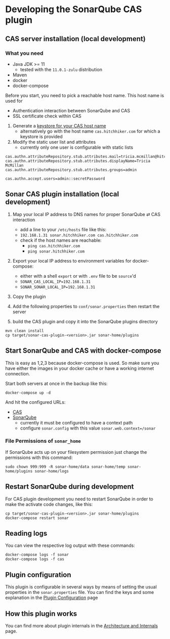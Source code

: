 # Developing the SonarQube CAS plugin

## CAS server installation (local development)

### What you need

- Java JDK >= 11
  - tested with the `11.0.1-zulu` distribution
- Maven
- docker
- docker-compose

Before you start, you need to pick a reachable host name. This host name is used for
- Authentication interaction between SonarQube and CAS
- SSL certificate check within CAS  

1. Generate a [keystore for your CAS host name](../docker/README.md) 
   - alternatively go with the host name `cas.hitchhiker.com` for which a keystore is provided
1. Modify the static user list and attributes
   - currently only one user is configurable with static lists

```properties
cas.authn.attributeRepository.stub.attributes.mail=tricia.mcmillan@hitchhiker.com
cas.authn.attributeRepository.stub.attributes.displayName=Tricia McMillan
cas.authn.attributeRepository.stub.attributes.groups=admin

cas.authn.accept.users=admin::secretPassword
``` 

## Sonar CAS plugin installation (local development)

1. Map your local IP address to DNS names for proper SonarQube ⇄ CAS interaction
   - add a line to your `/etc/hosts` file like this:
   - `192.168.1.31 sonar.hitchhiker.com cas.hitchhiker.com`
   - check if the host names are reachable:
     - `ping cas.hitchhiker.com`
     - `ping sonar.hitchhiker.com`

1. Export your local IP address to environment variables for docker-compose:
   - either with a shell `export` or with `.env` file to be `source`'d
   - `SONAR_CAS_LOCAL_IP=192.168.1.31`
   - `SONAR_SONAR_LOCAL_IP=192.168.1.31`
1. Copy the plugin
1. Add the following properties to `conf/sonar.properties` then restart the server
1. build the CAS plugin and copy it into the SonarQube plugins directory

```
mvn clean install
cp target/sonar-cas-plugin-<version>.jar sonar-home/plugins
```

## Start SonarQube and CAS with docker-compose

This is easy as 1,2,3 because docker-compose is used. So make sure you have either the images in your docker cache or have a working internet connection.

Start both servers at once in the backup like this:

``` 
docker-compose up -d
```

And hit the configured URLs: 

- [CAS](http://cas.hitchhiker.com:9000/cas)
- [SonarQube](http://sonar.hitchhiker.com:9000/sonar)
  - currently it must be configured to have a context path
  - configure `sonar.config` with this value `sonar.web.context=/sonar`


### File Permissions of `sonar_home`

If SonarQube acts up on your filesystem permission just change the permissions with this command: 

```
sudo chown 999:999 -R sonar-home/data sonar-home/temp sonar-home/plugins sonar-home/logs
``` 

## Restart SonarQube during development

For CAS plugin development you need to restart SonarQube in order to make the activate code changes, like this:

```
cp target/sonar-cas-plugin-<version>.jar sonar-home/plugins
docker-compose restart sonar
```

## Reading logs

You can view the respective log output with these commands:
```
docker-compose logs -f sonar
docker-compose logs -f cas
```

## Plugin configuration

This plugin is configurable in several ways by means of setting the usual properties in the `sonar.properties` file.
You can find the keys and some explanation in the [Plugin Configuration](pluginConfiguration.md) page

## How this plugin works

You can find more about plugin internals in the [Architecture and Internals](architecture.md) page.